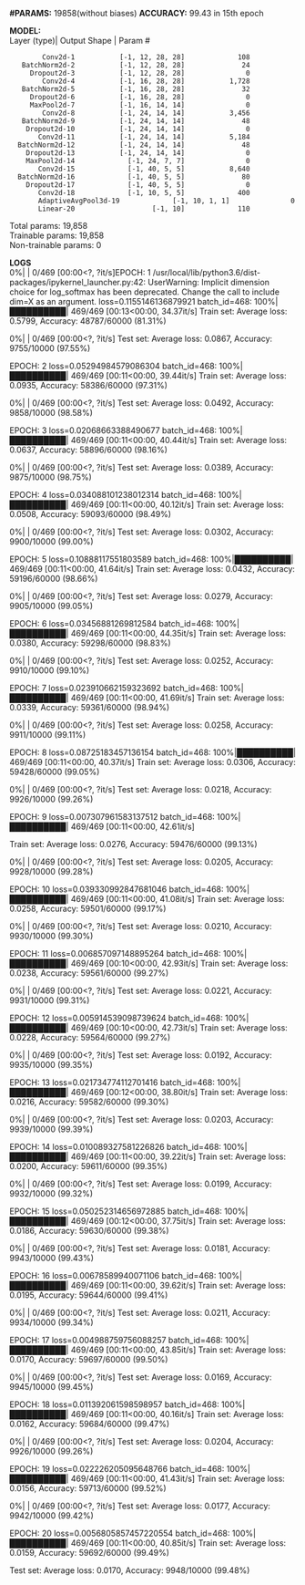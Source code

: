 **#PARAMS:** 19858(without biases)
**ACCURACY:** 99.43 in 15th epoch  
  
**MODEL:**   
        Layer (type)|             Output Shape   |            Param #

            Conv2d-1           [-1, 12, 28, 28]             108
       BatchNorm2d-2           [-1, 12, 28, 28]              24
         Dropout2d-3           [-1, 12, 28, 28]               0
            Conv2d-4           [-1, 16, 28, 28]           1,728
       BatchNorm2d-5           [-1, 16, 28, 28]              32
         Dropout2d-6           [-1, 16, 28, 28]               0
         MaxPool2d-7           [-1, 16, 14, 14]               0
            Conv2d-8           [-1, 24, 14, 14]           3,456
       BatchNorm2d-9           [-1, 24, 14, 14]              48
        Dropout2d-10           [-1, 24, 14, 14]               0
           Conv2d-11           [-1, 24, 14, 14]           5,184
      BatchNorm2d-12           [-1, 24, 14, 14]              48
        Dropout2d-13           [-1, 24, 14, 14]               0
        MaxPool2d-14             [-1, 24, 7, 7]               0
           Conv2d-15             [-1, 40, 5, 5]           8,640
      BatchNorm2d-16             [-1, 40, 5, 5]              80
        Dropout2d-17             [-1, 40, 5, 5]               0
           Conv2d-18             [-1, 10, 5, 5]             400  
           AdaptiveAvgPool3d-19             [-1, 10, 1, 1]               0
           Linear-20                   [-1, 10]             110

Total params: 19,858  
Trainable params: 19,858  
Non-trainable params: 0  


**LOGS**  
0%|          | 0/469 [00:00<?, ?it/s]EPOCH:  1
/usr/local/lib/python3.6/dist-packages/ipykernel_launcher.py:42: UserWarning: Implicit dimension choice for log_softmax has been deprecated. Change the call to include dim=X as an argument.
loss=0.1155146136879921 batch_id=468: 100%|██████████| 469/469 [00:13<00:00, 34.37it/s]
Train set: Average loss: 0.5799, Accuracy: 48787/60000 (81.31%)


  0%|          | 0/469 [00:00<?, ?it/s]
Test set: Average loss: 0.0867, Accuracy: 9755/10000 (97.55%)

EPOCH:  2
loss=0.05294984579086304 batch_id=468: 100%|██████████| 469/469 [00:11<00:00, 39.44it/s]
Train set: Average loss: 0.0935, Accuracy: 58386/60000 (97.31%)


  0%|          | 0/469 [00:00<?, ?it/s]
Test set: Average loss: 0.0492, Accuracy: 9858/10000 (98.58%)

EPOCH:  3
loss=0.02068663388490677 batch_id=468: 100%|██████████| 469/469 [00:11<00:00, 40.44it/s]
Train set: Average loss: 0.0637, Accuracy: 58896/60000 (98.16%)


  0%|          | 0/469 [00:00<?, ?it/s]
Test set: Average loss: 0.0389, Accuracy: 9875/10000 (98.75%)

EPOCH:  4
loss=0.034088101238012314 batch_id=468: 100%|██████████| 469/469 [00:11<00:00, 40.12it/s]
Train set: Average loss: 0.0508, Accuracy: 59093/60000 (98.49%)


  0%|          | 0/469 [00:00<?, ?it/s]
Test set: Average loss: 0.0302, Accuracy: 9900/10000 (99.00%)

EPOCH:  5
loss=0.10888117551803589 batch_id=468: 100%|██████████| 469/469 [00:11<00:00, 41.64it/s]
Train set: Average loss: 0.0432, Accuracy: 59196/60000 (98.66%)


  0%|          | 0/469 [00:00<?, ?it/s]
Test set: Average loss: 0.0279, Accuracy: 9905/10000 (99.05%)

EPOCH:  6
loss=0.03456881269812584 batch_id=468: 100%|██████████| 469/469 [00:11<00:00, 44.35it/s]
Train set: Average loss: 0.0380, Accuracy: 59298/60000 (98.83%)


  0%|          | 0/469 [00:00<?, ?it/s]
Test set: Average loss: 0.0252, Accuracy: 9910/10000 (99.10%)

EPOCH:  7
loss=0.023910662159323692 batch_id=468: 100%|██████████| 469/469 [00:11<00:00, 41.69it/s]
Train set: Average loss: 0.0339, Accuracy: 59361/60000 (98.94%)


  0%|          | 0/469 [00:00<?, ?it/s]
Test set: Average loss: 0.0258, Accuracy: 9911/10000 (99.11%)

EPOCH:  8
loss=0.08725183457136154 batch_id=468: 100%|██████████| 469/469 [00:11<00:00, 40.37it/s]
Train set: Average loss: 0.0306, Accuracy: 59428/60000 (99.05%)


  0%|          | 0/469 [00:00<?, ?it/s]
Test set: Average loss: 0.0218, Accuracy: 9926/10000 (99.26%)

EPOCH:  9
loss=0.007307961583137512 batch_id=468: 100%|██████████| 469/469 [00:11<00:00, 42.61it/s]

Train set: Average loss: 0.0276, Accuracy: 59476/60000 (99.13%)

  0%|          | 0/469 [00:00<?, ?it/s]
Test set: Average loss: 0.0205, Accuracy: 9928/10000 (99.28%)

EPOCH:  10
loss=0.039330992847681046 batch_id=468: 100%|██████████| 469/469 [00:11<00:00, 41.08it/s]
Train set: Average loss: 0.0258, Accuracy: 59501/60000 (99.17%)


  0%|          | 0/469 [00:00<?, ?it/s]
Test set: Average loss: 0.0210, Accuracy: 9930/10000 (99.30%)

EPOCH:  11
loss=0.006857097148895264 batch_id=468: 100%|██████████| 469/469 [00:10<00:00, 42.93it/s]
Train set: Average loss: 0.0238, Accuracy: 59561/60000 (99.27%)


  0%|          | 0/469 [00:00<?, ?it/s]
Test set: Average loss: 0.0221, Accuracy: 9931/10000 (99.31%)

EPOCH:  12
loss=0.005914539098739624 batch_id=468: 100%|██████████| 469/469 [00:10<00:00, 42.73it/s]
Train set: Average loss: 0.0228, Accuracy: 59564/60000 (99.27%)


  0%|          | 0/469 [00:00<?, ?it/s]
Test set: Average loss: 0.0192, Accuracy: 9935/10000 (99.35%)

EPOCH:  13
loss=0.021734774112701416 batch_id=468: 100%|██████████| 469/469 [00:12<00:00, 38.80it/s]
Train set: Average loss: 0.0216, Accuracy: 59582/60000 (99.30%)


  0%|          | 0/469 [00:00<?, ?it/s]
Test set: Average loss: 0.0203, Accuracy: 9939/10000 (99.39%)

EPOCH:  14
loss=0.010089327581226826 batch_id=468: 100%|██████████| 469/469 [00:11<00:00, 39.22it/s]
Train set: Average loss: 0.0200, Accuracy: 59611/60000 (99.35%)


  0%|          | 0/469 [00:00<?, ?it/s]
Test set: Average loss: 0.0199, Accuracy: 9932/10000 (99.32%)

EPOCH:  15
loss=0.050252314656972885 batch_id=468: 100%|██████████| 469/469 [00:12<00:00, 37.75it/s]
Train set: Average loss: 0.0186, Accuracy: 59630/60000 (99.38%)


  0%|          | 0/469 [00:00<?, ?it/s]
Test set: Average loss: 0.0181, Accuracy: 9943/10000 (99.43%)

EPOCH:  16
loss=0.00678589940071106 batch_id=468: 100%|██████████| 469/469 [00:11<00:00, 39.62it/s]
Train set: Average loss: 0.0195, Accuracy: 59644/60000 (99.41%)


  0%|          | 0/469 [00:00<?, ?it/s]
Test set: Average loss: 0.0211, Accuracy: 9934/10000 (99.34%)

EPOCH:  17
loss=0.004988759756088257 batch_id=468: 100%|██████████| 469/469 [00:11<00:00, 43.85it/s]
Train set: Average loss: 0.0170, Accuracy: 59697/60000 (99.50%)


  0%|          | 0/469 [00:00<?, ?it/s]
Test set: Average loss: 0.0169, Accuracy: 9945/10000 (99.45%)

EPOCH:  18
loss=0.011392061598598957 batch_id=468: 100%|██████████| 469/469 [00:11<00:00, 40.16it/s]
Train set: Average loss: 0.0162, Accuracy: 59684/60000 (99.47%)


  0%|          | 0/469 [00:00<?, ?it/s]
Test set: Average loss: 0.0204, Accuracy: 9926/10000 (99.26%)

EPOCH:  19
loss=0.022226205095648766 batch_id=468: 100%|██████████| 469/469 [00:11<00:00, 41.43it/s]
Train set: Average loss: 0.0156, Accuracy: 59713/60000 (99.52%)


  0%|          | 0/469 [00:00<?, ?it/s]
Test set: Average loss: 0.0177, Accuracy: 9942/10000 (99.42%)

EPOCH:  20
loss=0.0056805857457220554 batch_id=468: 100%|██████████| 469/469 [00:11<00:00, 40.85it/s]
Train set: Average loss: 0.0159, Accuracy: 59692/60000 (99.49%)



Test set: Average loss: 0.0170, Accuracy: 9948/10000 (99.48%)

